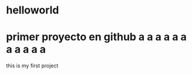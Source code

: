 # helloworld
primer proyecto en github
a a a a a a a a a a a
==========================
this is my first project
